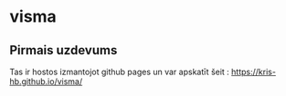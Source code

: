 # visma

## Pirmais uzdevums

Tas ir hostos izmantojot github pages un var apskatīt šeit : https://kris-hb.github.io/visma/

